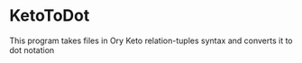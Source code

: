# KetoToDot
This program takes files in Ory Keto relation-tuples syntax and converts it to dot notation
